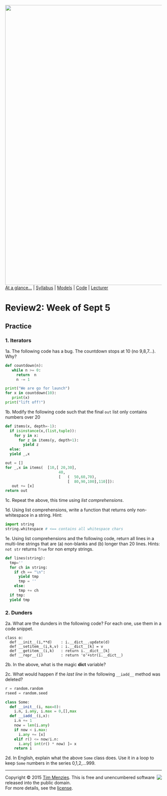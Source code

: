 [<img width=900 src="https://raw.githubusercontent.com/txt/mase/master/img/banner1.png">](https://github.com/txt/mase/blob/master/README.md)   
[At a glance...](https://github.com/txt/mase/blob/master/OVERVIEW.md) |
[Syllabus](https://github.com/txt/mase/blob/master/SYLLABUS.md) |
[Models](https://github.com/txt/mase/blob/master/MODELS.md) |
[Code](https://github.com/txt/mase/tree/master/src) |
[Lecturer](http://menzies.us) 


# Review2: Week of Sept 5

##  Practice

### 1. Iterators

1a. The following code has a bug. The countdown stops at 10 (no 9,8,7...). Why?

```python
def countdown(n):
   while n >= 0:
     return  n
     n -= 1

print("We are go for launch")
for x in countdown(10):
   print(x)
print("lift off!")
```

1b. Modify the following code such that the final `out` list
only contains numbers over 20

```python
def items(x, depth=-1):
  if isinstance(x,(list,tuple)):
    for y in x:
      for z in items(y, depth+1):
        yield z
  else:
  yield _,x

out = []
for _,x in items(  [10,[ 20,30],
                        40,
                        [   (  50,60,70),
                            [  80,90,100],110]]):
   out += [x]
return out
``` 

1c. Repeat the above, this time using _list comprehensions_.

1d. Using list comprehensions, write a function that returns only non-whitespace
in a string. Hint:

```python
import string
string.whitespace # <== contains all whitespace chars
```

1e. Using list comprehensions and the following code,
return all lines in a multi-line
strings that  are (a) non-blanks and (b) longer than 20
lines. Hints: `not str` returns `True` for non empty strings.

```python
def lines(string):
  tmp=''
  for ch in string: 
    if ch == "\n":
      yield tmp
      tmp = ''
    else:
      tmp += ch 
  if tmp:
  yield tmp
```
  
### 2. Dunders


2a. What are the dunders in the following code? For each one,
use them in a code snippet.

```
class o:
  def __init__(i,**d)    : i.__dict__.update(d)
  def __setitem__(i,k,v) : i.__dict__[k] = v
  def __getitem__(i,k)   : return i.__dict__[k]
  def __repr__(i)        : return 'o'+str(i.__dict__)
```

2b. In the above, what is the magic __dict__ variable?

2c. What would happen if the _last line_ in the following `__iadd__` method
was deleted?

```python
r = random.random
rseed = random.seed

class Some:
  def __init__(i, max=8): 
    i.n, i.any, i.max = 0,[],max
  def __iadd__(i,x):
    i.n += 1
    now = len(i.any)
    if now < i.max:    
      i.any += [x]
    elif r() <= now/i.n:
      i.any[ int(r() * now) ]= x 
    return i
```	


2d. In English, explain what the above `Some` class  does. Use it in a loop
to keep `Some` numbers in the series 0,1,2,...999.



_________

<img align=right src="https://raw.githubusercontent.com/txt/mase/master/img/pd-icon.png">Copyright © 2015 [Tim Menzies](http://menzies.us).
This is free and unencumbered software released into the public domain.   
For more details, see the [license](https://github.com/txt/mase/blob/master/LICENSE.md).

